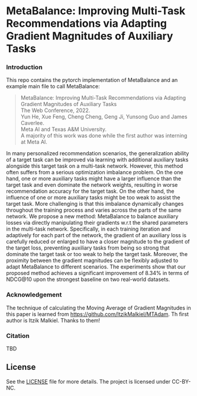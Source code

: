 # MetaBalance: Improving Multi-Task Recommendations via Adapting Gradient Magnitudes of Auxiliary Tasks

### Introduction

This repo contains the pytorch implementation of MetaBalance and an example main file to call MetaBalance:<br>
> MetaBalance: Improving Multi-Task Recommendations via Adapting Gradient Magnitudes of Auxiliary Tasks<br>
> The Web Conference, 2022.<br>
> Yun He, Xue Feng, Cheng Cheng, Geng Ji, Yunsong Guo and James Caverlee.<br>
> Meta AI and Texas A&M University.<br>
> A majority of this work was done while the first author was interning at Meta AI.<br>

In many personalized recommendation scenarios, the generalization ability of a target task can be improved via learning with additional auxiliary tasks alongside this target task on a multi-task network. However, this method often suffers from a serious optimization imbalance problem. On the one hand, one or more auxiliary tasks might have a larger influence than the target task and even dominate the network weights, resulting in worse recommendation accuracy for the target task. On the other hand, the influence of one or more auxiliary tasks might be too weak to assist the target task. More challenging is that this imbalance dynamically changes throughout the training process and varies across the parts of the same network. We propose a new method: MetaBalance to balance auxiliary losses via directly manipulating their gradients w.r.t the shared parameters in the multi-task network. Specifically, in each training iteration and adaptively for each part of the network, the gradient of an auxiliary loss is carefully reduced or enlarged to have a closer magnitude to the gradient of the target loss, preventing auxiliary tasks from being so strong that dominate the target task or too weak to help the target task. Moreover, the proximity between the gradient magnitudes can be flexibly adjusted to adapt MetaBalance to different scenarios. The experiments show that our proposed method achieves a significant improvement of 8.34% in terms of NDCG@10 upon the strongest baseline on two real-world datasets.

### Acknowledgement
The technique of calculating the Moving Average of Gradient Magnitudes in this paper is learned from https://github.com/ItzikMalkiel/MTAdam. Th first author is Itzik Malkiel. Thanks to them! 

### Citation
TBD

## License

See the [LICENSE](LICENSE) file for more details. The project is licensed under CC-BY-NC. 
